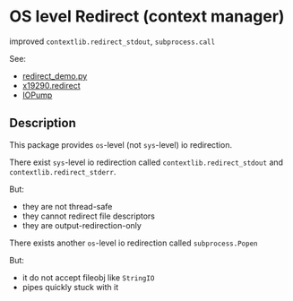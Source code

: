 # OS level Redirect (context manager)

improved `contextlib.redirect_stdout`, `subprocess.call`

See:
- [redirect_demo.py](x19290/redirect/redirect_demo.py)
- [x19290.redirect](x19290/redirect/redirect.py)
- [IOPump](x19290/iopump/iopump.py)

## Description

This package provides `os`-level (not `sys`-level) io redirection.

There exist `sys`-level io redirection called
`contextlib.redirect_stdout` and `contextlib.redirect_stderr`.

But:
- they are not thread-safe
- they cannot redirect file descriptors
- they are output-redirection-only

There exists another `os`-level io redirection called `subprocess.Popen`

But:
- it do not accept fileobj like `StringIO`
- pipes quickly stuck with it
